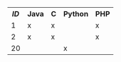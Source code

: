 <table>
  <tr><th><em>ID</em></th><th>Java</th><th>C</th><th>Python</th><th>PHP</th></tr>
  <tr><td>1</td><td>x</td><td>x</td><td></td><td>x</td></tr>
  <tr><td>2</td><td>x</td><td>x</td><td></td><td>x</td></tr>
  <tr><td>20</td><td></td><td></td><td>x</td><td></td></tr>
</table>
